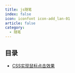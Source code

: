 ```yaml
---
title: js随笔
index: false
icon: iconfont icon-add_lan-01
article: false
category:
  - 随笔
---
```



## 目录

- [CSS实现鼠标点击效果](mouseClick)
